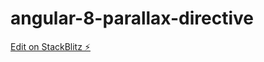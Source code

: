 # angular-8-parallax-directive

[Edit on StackBlitz ⚡️](https://stackblitz.com/edit/angular-8-parallax-directive)
